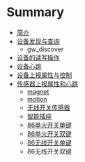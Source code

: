 # Summary

* [简介](README.md)
* [设备发现与查询](device_discover.md)
   * gw_discover
* [设备的读写操作](device_read_write.md)
* [设备心跳](device_heartbeat.md)
* [设备上报属性与控制](device_report_control.md)
* [传感器上报属性和心跳](sensor_heatbeat_attr.md)
   * [magnet](magnet.md)
   * [motion](motion.md)
   * [无线开关传感器](switch.md)
   * [智能插座](plug.md)
   * [86单火开关单键](86ctrl_neutral1.md)
   * [86单火开关双键](86ctrl_neutral2.md)
   * [86无线开关单键](86sw1.md)
   * 86无线开关双键

